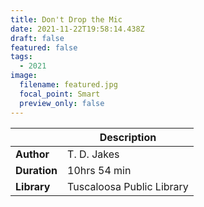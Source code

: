 ```yaml
---
title: Don't Drop the Mic
date: 2021-11-22T19:58:14.438Z
draft: false
featured: false
tags:
  - 2021
image:
  filename: featured.jpg
  focal_point: Smart
  preview_only: false
---
```




|             | Description     |
| ----------- | --------------- |
| **Author**      | T. D. Jakes |
| **Duration**    | 10hrs 54 min      |
| **Library**     | Tuscaloosa Public Library |

